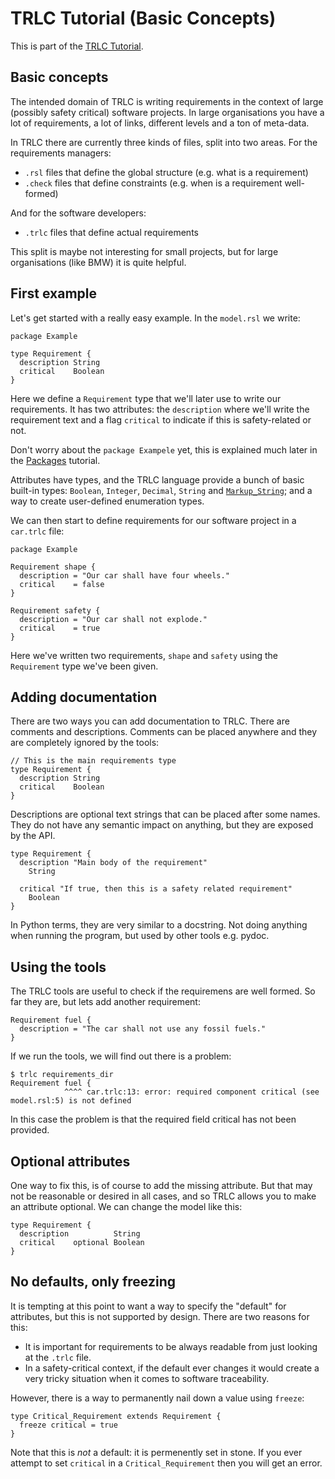 # TRLC Tutorial (Basic Concepts)

This is part of the [TRLC Tutorial](TUTORIAL.md).

## Basic concepts

The intended domain of TRLC is writing requirements in the context of
large (possibly safety critical) software projects. In large
organisations you have a lot of requirements, a lot of links,
different levels and a ton of meta-data.

In TRLC there are currently three kinds of files, split into two
areas. For the requirements managers:

* `.rsl` files that define the global structure (e.g. what is a requirement)
* `.check` files that define constraints (e.g. when is a requirement
  well-formed)

And for the software developers:

* `.trlc` files that define actual requirements

This split is maybe not interesting for small projects, but for large
organisations (like BMW) it is quite helpful.

## First example

Let's get started with a really easy example. In the `model.rsl` we write:

```
package Example

type Requirement {
  description String
  critical    Boolean
}
```

Here we define a `Requirement` type that we'll later use to write our
requirements. It has two attributes: the `description` where we'll
write the requirement text and a flag `critical` to indicate if this
is safety-related or not.

Don't worry about the `package Exampele` yet, this is explained much
later in the [Packages](TUTORIAL-PACKAGE.md) tutorial.

Attributes have types, and the TRLC language provide a bunch of basic
built-in types: `Boolean`, `Integer`, `Decimal`, `String` and
[`Markup_String`](TUTORIAL-ADVANCED.md); and a way to create
user-defined enumeration types.

We can then start to define requirements for our software project in a
`car.trlc` file:

```
package Example

Requirement shape {
  description = "Our car shall have four wheels."
  critical    = false
}

Requirement safety {
  description = "Our car shall not explode."
  critical    = true
}
```
Here we've written two requirements, `shape` and `safety` using
the `Requirement` type we've been given.

## Adding documentation

There are two ways you can add documentation to TRLC. There are
comments and descriptions. Comments can be placed anywhere and they
are completely ignored by the tools:

```
// This is the main requirements type
type Requirement {
  description String
  critical    Boolean
}
```

Descriptions are optional text strings that can be placed after some
names. They do not have any semantic impact on anything, but they are
exposed by the API.

```
type Requirement {
  description "Main body of the requirement"
    String

  critical "If true, then this is a safety related requirement"
    Boolean
}
```

In Python terms, they are very similar to a docstring. Not doing
anything when running the program, but used by other tools e.g. pydoc.

## Using the tools

The TRLC tools are useful to check if the requiremens are well
formed. So far they are, but lets add another requirement:

```
Requirement fuel {
  description = "The car shall not use any fossil fuels."
}
```

If we run the tools, we will find out there is a problem:

```
$ trlc requirements_dir
Requirement fuel {
            ^^^^ car.trlc:13: error: required component critical (see model.rsl:5) is not defined
```

In this case the problem is that the required field critical has not
been provided.

## Optional attributes

One way to fix this, is of course to add the missing attribute. But
that may not be reasonable or desired in all cases, and so TRLC allows
you to make an attribute optional. We can change the model like this:

```
type Requirement {
  description          String
  critical    optional Boolean
}
```

## No defaults, only freezing

It is tempting at this point to want a way to specify the "default"
for attributes, but this is not supported by design. There are two
reasons for this:

* It is important for requirements to be always readable from just
  looking at the `.trlc` file.
* In a safety-critical context, if the default ever changes it would
  create a very tricky situation when it comes to software
  traceability.

However, there is a way to permanently nail down a value using
`freeze`:

```
type Critical_Requirement extends Requirement {
  freeze critical = true
}
```

Note that this is _not_ a default: it is permenently set in stone. If
you ever attempt to set `critical` in a `Critical_Requirement` then
you will get an error.
